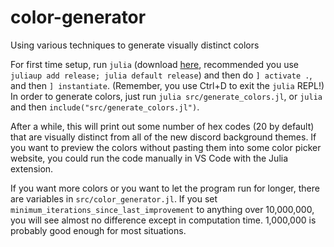 # color-generator
Using various techniques to generate visually distinct colors

For first time setup, run `julia` (download [here](https://github.com/JuliaLang/juliaup), recommended you use `juliaup add release; julia default release`) and then do `] activate .`, and then `] instantiate`. (Remember, you use Ctrl+D to exit the `julia` REPL!)
In order to generate colors, just run `julia src/generate_colors.jl`, or `julia` and then `include("src/generate_colors.jl")`.

After a while, this will print out some number of hex codes (20 by default) that are visually distinct from all of the new discord background themes.
If you want to preview the colors without pasting them into some color picker website, you could run the code manually in VS Code with the Julia extension.

If you want more colors or you want to let the program run for longer, there are variables in `src/color_generator.jl`.
If you set `minimum_iterations_since_last_improvement` to anything over 10,000,000, you will see almost no difference except in computation time. 1,000,000 is probably good enough for most situations.